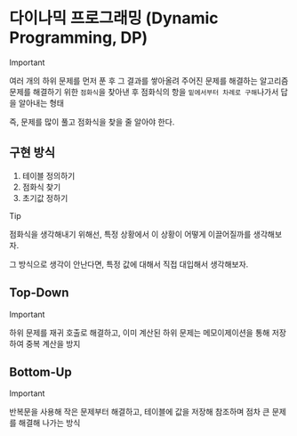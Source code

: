 # 다이나믹 프로그래밍 (Dynamic Programming, DP)

> [!important]
>
> 여러 개의 하위 문제를 먼저 푼 후 그 결과를 쌓아올려 주어진 문제를 해결하는 알고리즘
> 문제를 해결하기 위한 `점화식`을 찾아낸 후 점화식의 항을 `밑에서부터 차례로 구해`나가서 답을 알아내는 형태
>
> 즉, 문제를 많이 풀고 점화식을 찾을 줄 알아야 한다.

## 구현 방식

1. 테이블 정의하기
2. 점화식 찾기
3. 초기값 정하기

> [!TIP]
>
> 점화식을 생각해내기 위해선, 특정 상황에서 이 상황이 어떻게 이끌어질까를 생각해보자.
>
> 그 방식으로 생각이 안난다면, 특정 값에 대해서 직접 대입해서 생각해보자.

## Top-Down

> [!IMPORTANT]
>
> 하위 문제를 재귀 호출로 해결하고, 이미 계산된 하위 문제는 메모이제이션을 통해 저장하여 중복 계산을 방지

## Bottom-Up

> [!IMPORTANT]
>
> 반복문을 사용해 작은 문제부터 해결하고, 테이블에 값을 저장해 참조하며 점차 큰 문제를 해결해 나가는 방식
